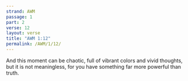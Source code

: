 ```yaml
---
strand: AWM
passage: 1
part: 2
verse: 12
layout: verse
title: "AWM 1:12"
permalink: /AWM/1/12/
---
```

And this moment can be chaotic, full of vibrant colors and vivid thoughts, but it is not meaningless, for you have something far more powerful than truth.
